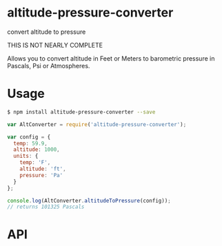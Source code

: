# altitude-pressure-converter
convert altitude to pressure

THIS IS NOT NEARLY COMPLETE

Allows you to convert altitude in Feet or Meters to barometric pressure in Pascals, Psi or Atmospheres.

# Usage

```sh
$ npm install altitude-pressure-converter --save
```

```javascript
var AltConverter = require('altitude-pressure-converter');

var config = {
  temp: 59.9,
  altitude: 1000,
  units: {
    temp: 'F',
    altitude: 'ft',
    pressure: 'Pa'
  }
};

console.log(AltConverter.altitudeToPressure(config));
// returns 101325 Pascals

```

# API
